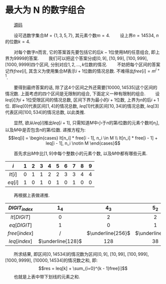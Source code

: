 # 最大为 N 的数字组合

&emsp;&emsp;[源码](./solution.c)

&emsp;&emsp;设可选数字集合$M = \{1, 3, 5, 7\}$, 其元素个数$m = 4$.
&emsp;&emsp;设上界$n = 14534$, $n$的位数$k = 4$.

&emsp;&emsp;对每个数字$n$而言, 它的答案首先要包括它的后$k-1$位使用$M$的任意组合, 即上界为$9999$的答案.
&emsp;&emsp;我们可以把这个答案分成$[0, 9]$, $[10, 99]$, $[100, 999]$, $[1000, 9999]$四个区间, 分别对应$1, 2, ..., k$位数的情况.
&emsp;&emsp;不妨把每个区间的答案记作$free[i]$, 其含义为使用集合$M$表示$i + 1$位数的情况总数. 不难得出$free[i] = m ^ {i + 1}$.

&emsp;&emsp;要得到最终答案的话, 除了这$4$个区间之外还需要$[10000, 14535]$这个区间的情况数. 上面考虑的四个区间是无限制的组合, 下面定义一种有限制的组合.
&emsp;&emsp;设$leq[i]$为$i + 1$位受限区间的情况总数, 区间下界为最小的$i + 1$位数, 上界为$n$的后$i + 1$位. 即$leq[0]$代表区间$[1, 4]$的情况总数, $leq[1]$代表区间$[10, 34]$的情况总数, $leq[3]$代表区间$[100, 534]$的情况总数, 以此类推.

&emsp;&emsp;显然, 欲从$leq[i]$推出$leq[i + 1]$, 只需知道$M$中小于$n$的第$i$位数的元素个数$lt[n_i]$, 以及$M$中是否包含$n$的第$i$位数. 递推方程为:
$$leq[i] = \begin{cases} lt[n_i] * free[i - 1], n_i \in M \\ lt[n_i] * free[i - 1] + leq[i - 1], n_i \notin M \end{cases}$$

&emsp;&emsp;首先求出$M$中比$[1, 9]$中每个整数小的元素个数, 以及$M$中都有哪些元素.

|$i$    |$1$|$2$|$3$|$4$|$5$|$6$|$7$|$8$|$9$|
|:-----:|:-:|:-:|:-:|:-:|:-:|:-:|:-:|:-:|:-:|
|$lt[i]$|$0$|$1$|$1$|$2$|$2$|$3$|$3$|$4$|$4$|
|$eq[i]$|$1$|$0$|$1$|$0$|$1$|$0$|$1$|$0$|$0$|

&emsp;&emsp;再根据上表做递推.

|$DIGIT_{index}$|$1_4$|$4_3$|$5_2$|$3_1$|$4_0$|
|:-------------:|:---:|:---:|:---:|:---:|:---:|
|$lt[DIGIT]$    |$0$  |$2$  |$2$  |$1$  |$2$  |
|$eq[DIGIT]$    |$1$  |$0$  |$1$  |$1$  |$0$  |
|$free[index]$|$/$|$\underline{256}$|$\underline{64}$|$\underline{16}$|$\underline{4}$|
|$leq[index]$|$\underline{128}$|$128$|$38$|$6$|$2$|

&emsp;&emsp;所求结果, 即区间$[0, 14534]$的情况数为区间$[0, 9]$, $[10, 99]$, $[100, 999]$, $[1000, 9999]$, $[10000, 14534]$的情况数之和, 即:
$$res = leq[k] + \sum_{i=0}^{k - 1}free[i]$$
&emsp;&emsp;也就是上表中带下划线的元素之和.